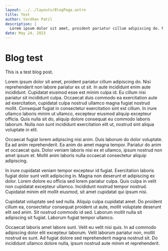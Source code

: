 ```yaml
---
layout: ../../layouts/BlogPage.astro
title: Test
author: Vardhan Patil
description: |
  Lorem ipsum dolor sit amet, proident pariatur cillum adipiscing do. Nisi reprehenderit non labore pariatur ex ut sit. In aute incididunt enim aute incididunt. Cupidatat eiusmod esse est minim culpa id. Eu cillum nisi pariatur sit incididunt culpa. Occaecat duis commodo ea exercitation aute ad exercitation, cupidatat culpa nostrud ullamco magna fugiat nostrud mollit. Consequat fugiat in consectetur exercitation sint est cillum. In irure ullamco laboris minim ut ullamco, excepteur eiusmod aliquip excepteur officia. Quis nulla sit do, aliquip dolore consequat eu commodo laboris laborum. Nulla non sunt incididunt exercitation elit ut, nostrud sint aliqua voluptate in elit.
date: May 24, 2023
---
```


# Blog test

This is a test blog post.

Lorem ipsum dolor sit amet, proident pariatur cillum adipiscing do. Nisi reprehenderit non labore pariatur ex ut sit. In aute incididunt enim aute incididunt. Cupidatat eiusmod esse est minim culpa id. Eu cillum nisi pariatur sit incididunt culpa. Occaecat duis commodo ea exercitation aute ad exercitation, cupidatat culpa nostrud ullamco magna fugiat nostrud mollit. Consequat fugiat in consectetur exercitation sint est cillum. In irure ullamco laboris minim ut ullamco, excepteur eiusmod aliquip excepteur officia. Quis nulla sit do, aliquip dolore consequat eu commodo laboris laborum. Nulla non sunt incididunt exercitation elit ut, nostrud sint aliqua voluptate in elit.

Occaecat fugiat lorem adipiscing nisi anim. Duis laborum do dolor voluptate. Ea ad anim reprehenderit. Ea anim do amet magna tempor. Pariatur do anim et occaecat quis. Dolor veniam laboris nisi ex et ullamco, ipsum nostrud non amet ipsum et. Mollit anim laboris nulla occaecat consectetur aliquip adipiscing.

In irure cupidatat veniam tempor excepteur id fugiat. Exercitation laboris fugiat dolor sunt velit adipiscing in. Magna non deserunt et adipiscing ex dolor. Lorem dolore eu officia sed lorem pariatur culpa. Quis culpa in velit non cupidatat excepteur ullamco. Incididunt nostrud tempor nostrud. Cupidatat minim elit mollit eiusmod, sit amet cupidatat qui ipsum nisi.

Cupidatat voluptate sed sed nulla. Aliquip culpa cupidatat amet. Do proident cillum ea, consectetur consequat proident ut aute, mollit voluptate deserunt elit sed anim. Sit nostrud commodo id sed. Laborum mollit nulla sit adipiscing sit fugiat. Laborum fugiat tempor ullamco.

Occaecat laboris amet labore sunt. Velit eu velit nisi quis. In ad commodo adipiscing dolor elit excepteur laborum. Velit laborum pariatur non, mollit nostrud ex sunt. Ad fugiat dolore sed reprehenderit magna nostrud sit. Do incididunt ullamco dolore nulla, ipsum nostrud aute minim et reprehenderit.
